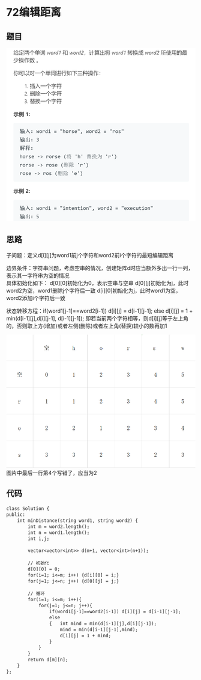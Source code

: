 # 72编辑距离

## 题目

![avatar](pic/72编辑距离.png)

<div STYLE="page-break-after: always;"></div>

## 思路

子问题：定义d[i][j]为word1前j个字符和word2前i个字符的最短编辑距离

边界条件：字符串问题，考虑空串的情况，创建矩阵d时应当额外多出一行一列，表示其一字符串为空的情况  
具体初始化如下：
d[0][0]初始化为0，表示空串与空串
d[0][j]初始化为j，此时word2为空，word1删除j个字符后一致
d[i][0]初始化为j，此时word1为空，word2添加i个字符后一致

状态转移方程：if(word1[j-1]==word2[i-1]) d[i][j] = d[i-1][j-1];
             else d[i][j] = 1 + min(d[i-1][j],d[i][j-1], d[i-1][j-1]);
即若当前两个字符相等，则d[i][j]等于左上角的，否则取上方(增加)或者左侧(删除)或者左上角(替换)较小的数再加1

![avatar](pic/72编辑距离2.png)
图片中最后一行第4个写错了，应当为2

<div STYLE="page-break-after: always;"></div>

## 代码

    class Solution {
    public:
        int minDistance(string word1, string word2) {
            int m = word2.length();
            int n = word1.length();
            int i,j;

            vector<vector<int>> d(m+1, vector<int>(n+1));

            // 初始化
            d[0][0] = 0;
            for(i=1; i<=m; i++) {d[i][0] = i;}
            for(j=1; j<=n; j++) {d[0][j] = j;}
            
            // 循环
            for(i=1; i<=m; i++){
                for(j=1; j<=n; j++){
                    if(word1[j-1]==word2[i-1]) d[i][j] = d[i-1][j-1];
                    else 
                    {   int mind = min(d[i-1][j],d[i][j-1]);
                        mind = min(d[i-1][j-1],mind);
                        d[i][j] = 1 + mind;
                    }
                }
            }
            return d[m][n];
        }
    };

